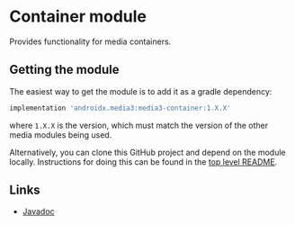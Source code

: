 # Container module

Provides functionality for media containers.

## Getting the module

The easiest way to get the module is to add it as a gradle dependency:

```groovy
implementation 'androidx.media3:media3-container:1.X.X'
```

where `1.X.X` is the version, which must match the version of the other media
modules being used.

Alternatively, you can clone this GitHub project and depend on the module
locally. Instructions for doing this can be found in the [top level README][].

[top level README]: ../../README.md

## Links

*   [Javadoc][]

[Javadoc]: https://developer.android.com/reference/androidx/media3/container/package-summary
